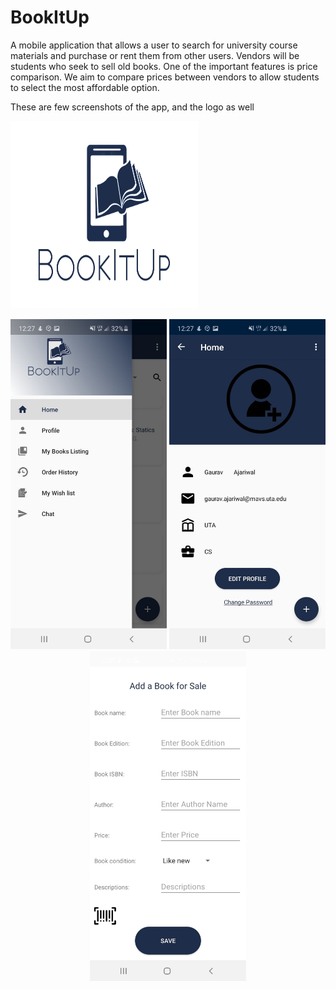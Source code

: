 # BookItUp
A mobile application that allows a user to search for university course materials and purchase or rent them from other users. Vendors will be students who seek to sell old books. One of the important features is price comparison. We aim to compare prices between vendors to allow students to select the most affordable option. 

These are few screenshots of the app, and the logo as well

<img src="https://github.com/Gauravajariwal11/BookItUp/blob/assets/BookitUp-removebg-preview.png" alt="Logo" width="300" height="300"/>

<p align="center">
  <img src="https://github.com/Gauravajariwal11/BookItUp/blob/assets/BookItUp_2.jpg" alt="Navigation tab" width="250"/>
  <img src="https://github.com/Gauravajariwal11/BookItUp/blob/assets/BookItUp_3.jpg" alt="User Profile" width="250"/>
  <img src="https://github.com/Gauravajariwal11/BookItUp/blob/assets/BookItUp_4.jpg" alt="Adding a book" width="250"/>
</p>
